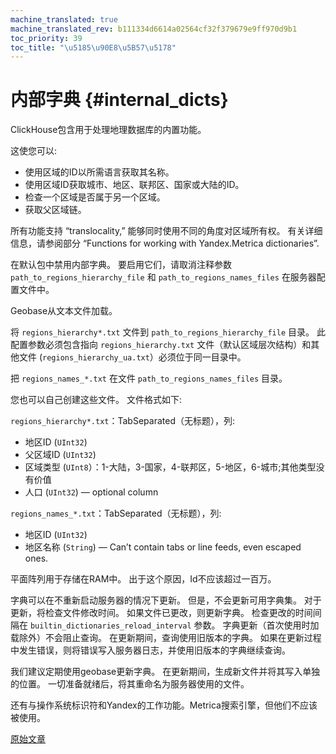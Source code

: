 ```yaml
---
machine_translated: true
machine_translated_rev: b111334d6614a02564cf32f379679e9ff970d9b1
toc_priority: 39
toc_title: "\u5185\u90E8\u5B57\u5178"
---
```


# 内部字典 {#internal_dicts}

ClickHouse包含用于处理地理数据库的内置功能。

这使您可以:

-   使用区域的ID以所需语言获取其名称。
-   使用区域ID获取城市、地区、联邦区、国家或大陆的ID。
-   检查一个区域是否属于另一个区域。
-   获取父区域链。

所有功能支持 “translocality,” 能够同时使用不同的角度对区域所有权。 有关详细信息，请参阅部分 “Functions for working with Yandex.Metrica dictionaries”.

在默认包中禁用内部字典。
要启用它们，请取消注释参数 `path_to_regions_hierarchy_file` 和 `path_to_regions_names_files` 在服务器配置文件中。

Geobase从文本文件加载。

将 `regions_hierarchy*.txt` 文件到 `path_to_regions_hierarchy_file` 目录。 此配置参数必须包含指向 `regions_hierarchy.txt` 文件（默认区域层次结构）和其他文件 (`regions_hierarchy_ua.txt`）必须位于同一目录中。

把 `regions_names_*.txt` 在文件 `path_to_regions_names_files` 目录。

您也可以自己创建这些文件。 文件格式如下:

`regions_hierarchy*.txt`：TabSeparated（无标题），列:

-   地区ID (`UInt32`)
-   父区域ID (`UInt32`)
-   区域类型 (`UInt8`）：1-大陆，3-国家，4-联邦区，5-地区，6-城市;其他类型没有价值
-   人口 (`UInt32`) — optional column

`regions_names_*.txt`：TabSeparated（无标题），列:

-   地区ID (`UInt32`)
-   地区名称 (`String`) — Can’t contain tabs or line feeds, even escaped ones.

平面阵列用于存储在RAM中。 出于这个原因，Id不应该超过一百万。

字典可以在不重新启动服务器的情况下更新。 但是，不会更新可用字典集。
对于更新，将检查文件修改时间。 如果文件已更改，则更新字典。
检查更改的时间间隔在 `builtin_dictionaries_reload_interval` 参数。
字典更新（首次使用时加载除外）不会阻止查询。 在更新期间，查询使用旧版本的字典。 如果在更新过程中发生错误，则将错误写入服务器日志，并使用旧版本的字典继续查询。

我们建议定期使用geobase更新字典。 在更新期间，生成新文件并将其写入单独的位置。 一切准备就绪后，将其重命名为服务器使用的文件。

还有与操作系统标识符和Yandex的工作功能。Metrica搜索引擎，但他们不应该被使用。

[原始文章](https://clickhouse.tech/docs/en/query_language/dicts/internal_dicts/) <!--hide-->
